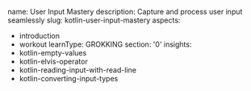 name: User Input Mastery
description: Capture and process user input seamlessly
slug: kotlin-user-input-mastery
aspects:
  - introduction
  - workout
learnType: GROKKING
section: '0'
insights:
  - kotlin-empty-values
  - kotlin-elvis-operator
  - kotlin-reading-input-with-read-line
  - kotlin-converting-input-types
